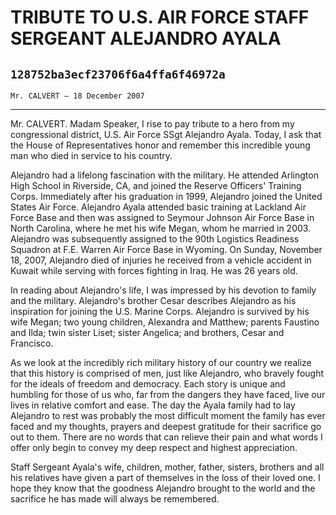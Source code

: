 # TRIBUTE TO U.S. AIR FORCE STAFF SERGEANT ALEJANDRO AYALA
## `128752ba3ecf23706f6a4ffa6f46972a`
`Mr. CALVERT — 18 December 2007`

---


Mr. CALVERT. Madam Speaker, I rise to pay tribute to a hero from my 
congressional district, U.S. Air Force SSgt Alejandro Ayala. Today, I 
ask that the House of Representatives honor and remember this 
incredible young man who died in service to his country.

Alejandro had a lifelong fascination with the military. He attended 
Arlington High School in Riverside, CA, and joined the Reserve 
Officers' Training Corps. Immediately after his graduation in 1999, 
Alejandro joined the United States Air Force. Alejandro Ayala attended 
basic training at Lackland Air Force Base and then was assigned to 
Seymour Johnson Air Force Base in North Carolina, where he met his wife 
Megan, whom he married in 2003. Alejandro was subsequently assigned to 
the 90th Logistics Readiness Squadron at F.E. Warren Air Force Base in 
Wyoming. On Sunday, November 18, 2007, Alejandro died of injuries he 
received from a vehicle accident in Kuwait while serving with forces 
fighting in Iraq. He was 26 years old.

In reading about Alejandro's life, I was impressed by his devotion to 
family and the military. Alejandro's brother Cesar describes Alejandro 
as his inspiration for joining the U.S. Marine Corps. Alejandro is 
survived by his wife Megan; two young children, Alexandra and Matthew; 
parents Faustino and Ilda; twin sister Liset; sister Angelica; and 
brothers, Cesar and Francisco.

As we look at the incredibly rich military history of our country we 
realize that this history is comprised of men, just like Alejandro, who 
bravely fought for the ideals of freedom and democracy. Each story is 
unique and humbling for those of us who, far from the dangers they have 
faced, live our lives in relative comfort and ease. The day the Ayala 
family had to lay Alejandro to rest was probably the most difficult 
moment the family has ever faced and my thoughts, prayers and deepest 
gratitude for their sacrifice go out to them. There are no words that 
can relieve their pain and what words I offer only begin to convey my 
deep respect and highest appreciation.

Staff Sergeant Ayala's wife, children, mother, father, sisters, 
brothers and all his relatives have given a part of themselves in the 
loss of their loved one. I hope they know that the goodness Alejandro 
brought to the world and the sacrifice he has made will always be 
remembered.
